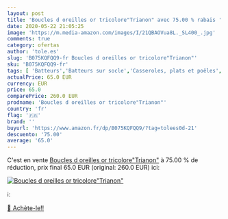 ```yaml
---
layout: post
title: 'Boucles d oreilles or tricolore"Trianon" avec 75.00 % rabais '
date: 2020-05-22 21:05:25
image: 'https://m.media-amazon.com/images/I/21QBAOVua8L._SL400_.jpg'
comments: true
category: ofertas
author: 'tole.es'
slug: 'B075KQFQQ9-fr Boucles d oreilles or tricolore"Trianon"'
sku: 'B075KQFQQ9-fr'
tags: [ 'Batteurs','Batteurs sur socle','Casseroles, plats et poêles','Chauffage et climatisation','Cocottes','Cocottes et plats de cuisson','Cuisine et Maison','Déshumidificateurs','Mixeurs, batteurs et robots multifonctions','Petit électroménager', ]
actualPrice: 65.0 EUR
currency: EUR
price: 65.0
comparePrice: 260.0 EUR
prodname: 'Boucles d oreilles or tricolore"Trianon"'
country: 'fr'
flag: '🇫🇷'
brand: ''
buyurl: 'https://www.amazon.fr/dp/B075KQFQQ9/?tag=tolees0d-21'
descuento: '75.00'
average: '65.0'
---
```


C'est en vente [Boucles d oreilles or tricolore"Trianon"](https://www.amazon.fr/dp/B075KQFQQ9/?tag=tolees0d-21)  à  75.00 % de réduction, prix final  65.0 EUR (original: 260.0 EUR) ici:

[![Boucles d oreilles or tricolore"Trianon"](https://m.media-amazon.com/images/I/21QBAOVua8L._SL400_.jpg)](https://www.amazon.fr/dp/B075KQFQQ9/?tag=tolees0d-21)

ℹ️:


[🛒 Achète-le!!](https://www.amazon.fr/dp/B075KQFQQ9/?tag=tolees0d-21)

